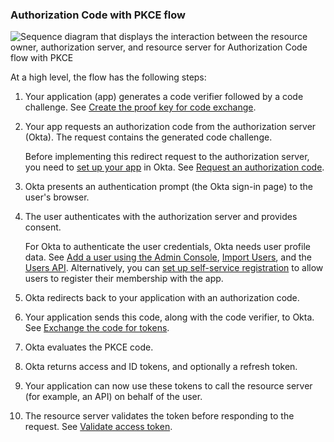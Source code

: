 ### Authorization Code with PKCE flow

<div class="full">

   ![Sequence diagram that displays the interaction between the resource owner, authorization server, and resource server for Authorization Code flow with PKCE](/img/authorization/oauth-auth-code-pkce-grant-flow.png)

   <!--
     Source image: https://www.figma.com/file/YH5Zhzp66kGCglrXQUag2E/%F0%9F%93%8A-Updated-Diagrams-for-Dev-Docs?type=design&node-id=4133%3A43878&mode=design&t=Me7qqw8odOmrLh6K-1 oauth-auth-code-pkce-grant-flow
   -->
</div>

<!-- Source for image. Generated using http://www.plantuml.com/plantuml/uml/

@startuml
skinparam monochrome true
actor "Resource Owner (User)" as user
participant "Client" as client
participant "Authorization Server (Okta)" as okta
participant "Resource Server (Your App)" as app

autonumber "<b>#."
client -> client: Generate PKCE code verifier & challenge
client -> okta: Authorization code request + code_challenge to /authorize
okta -> user: 302 redirect to authentication prompt
user -> okta: Authentication & consent
okta -> client: Authorization code response
client -> okta: Send authorization code + code_verifier to /token
okta -> okta: Evaluates PKCE code
okta -> client: Access token (and optionally refresh token)
client -> app: Request with access token
app -> client: Response
@enduml

-->

 At a high level, the flow has the following steps:

1. Your application (app) generates a code verifier followed by a code challenge. See [Create the proof key for code exchange](#create-the-proof-key-for-code-exchange).
2. Your app requests an authorization code from the authorization server (Okta). The request contains the generated code challenge.

   Before implementing this redirect request to the authorization server, you need to [set up your app](#set-up-your-app) in Okta. See [Request an authorization code](#request-an-authorization-code).

3. Okta presents an authentication prompt (the Okta sign-in page) to the user's browser.
4. The user authenticates with the authorization server and provides consent.

    For Okta to authenticate the user credentials, Okta needs user profile data.
    See [Add a user using the Admin Console](https://help.okta.com/okta_help.htm?id=ext-usgp-add-users), [Import Users](/docs/guides/password-import-inline-hook/), and the [Users API](https://developer.okta.com/docs/api/openapi/okta-management/management/tag/User/). Alternatively, you can [set up self-service registration](/docs/guides/oie-embedded-sdk-use-case-self-reg/) to allow users to register their membership with the app.

5. Okta redirects back to your application with an authorization code.
6. Your application sends this code, along with the code verifier, to Okta. See [Exchange the code for tokens](#exchange-the-code-for-tokens).
7. Okta evaluates the PKCE code.
8. Okta returns access and ID tokens, and optionally a refresh token.
9. Your application can now use these tokens to call the resource server (for example, an API) on behalf of the user.
10. The resource server validates the token before responding to the request. See [Validate access token](#validate-access-token).
